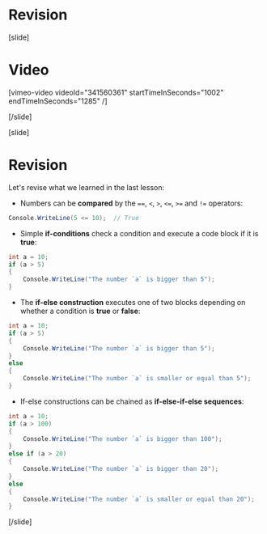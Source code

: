 # Revision

[slide]
# Video

[vimeo-video videoId="341560361" startTimeInSeconds="1002" endTimeInSeconds="1285" /]

[/slide]

[slide]
# Revision
Let's revise what we learned in the last lesson:
- Numbers can be **compared** by the `==`, `<`, `>`, `<=`, `>=` and `!=` operators:
```cs live
Console.WriteLine(5 <= 10);  // True
```

- Simple **if-conditions** check a condition and execute a code block if it is **true**:
```cs live
int a = 10;
if (a > 5)
{
    Console.WriteLine("The number `a` is bigger than 5");
}
```

- The **if-else construction** executes one of two blocks depending on whether a condition is **true** or **false**:
```cs live
int a = 10;
if (a > 5)
{
    Console.WriteLine("The number `a` is bigger than 5");
}
else
{
    Console.WriteLine("The number `a` is smaller or equal than 5");
}
```

- If-else constructions can be chained as **if-else-if-else sequences**:
```cs live
int a = 10;
if (a > 100)
{
    Console.WriteLine("The number `a` is bigger than 100");
}
else if (a > 20)
{
    Console.WriteLine("The number `a` is bigger than 20");
}
else
{
    Console.WriteLine("The number `a` is smaller or equal than 20");
}
```
[/slide]
